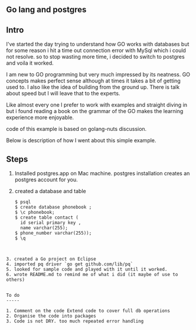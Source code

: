 Go lang and postgres
--------------------

Intro
-----

I've started the day trying to understand how GO works with databases but for some reason i hit a time out connection error with MySql which i could not resolve. so to stop wasting more time, i decided to switch to postgres and voila it worked.

I am new to GO programming but very much impressed by its neatness. GO concepts makes perfect sense although at times it takes a bit of getting used to. I also like the idea of building from the ground up. There is talk about speed but I will leave that to the experts. 

Like almost every one I prefer to work with examples and straight diving in but i found reading a book on the grammar of the GO makes the learning experience  more enjoyable.

code of this example is based on golang-nuts discussion. 

Below is description of how I went about this simple example.

 

Steps
-----

 

 1. Installed postgres.app on Mac machine.  postgres installation  creates
    an postgres account for you.   
    
 2. created a  database and table

	```
    $ psql
    $ create database phonebook ;
    $ \c phonebook;
    $ create table contact (
      id serial primary key ,
      name varchar(255);
    $ phone_number varchar(255));
    $ \q
   ```
 

 3. created a Go project on Eclipse 
 4. imported pq driver `go get github.com/lib/pq`
 5. looked for sample code and played with it until it worked.
 6. wrote README.md to remind me of what i did (it maybe of use to others)
  

To do
-----

 1. Comment on the code Extend code to cover full db operations 
 2. Organise the code into packages 
 3. Code is not DRY. too much repeated error handling